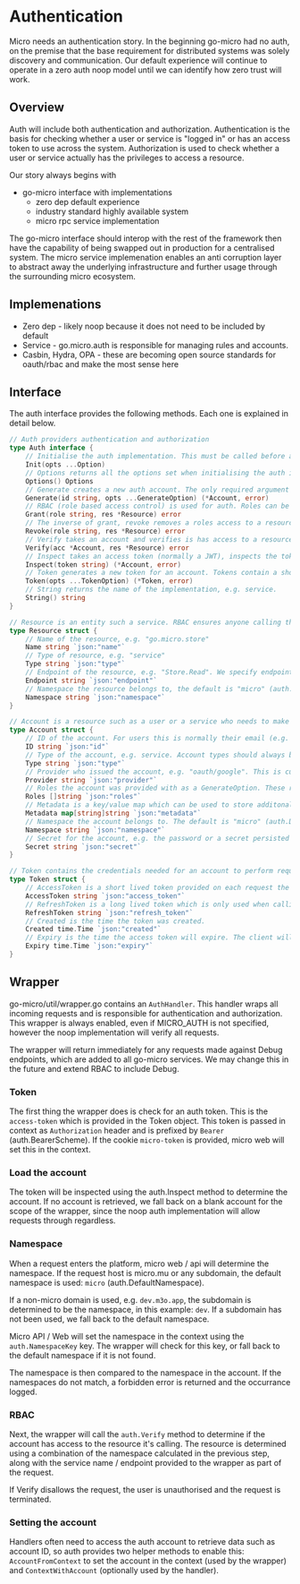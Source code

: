 # Authentication

Micro needs an authentication story. In the beginning go-micro had no auth, on the premise that the base requirement 
for distributed systems was solely discovery and communication. Our default experience will continue to operate 
in a zero auth noop model until we can identify how zero trust will work.

## Overview

Auth will include both authentication and authorization. Authentication is the basis for checking whether a user 
or service is "logged in" or has an access token to use across the system. Authorization is used to check 
whether a user or service actually has the privileges to access a resource.

Our story always begins with

- go-micro interface with implementations
  * zero dep default experience
  * industry standard highly available system
  * micro rpc service implementation

The go-micro interface should interop with the rest of the framework then have the capability of being swapped 
out in production for a centralised system. The micro service implemenation enables an anti corruption layer 
to abstract away the underlying infrastructure and further usage through the surrounding micro ecosystem.

## Implemenations

- Zero dep - likely noop because it does not need to be included by default
- Service - go.micro.auth is responsible for managing rules and accounts.
- Casbin, Hydra, OPA - these are becoming open source standards for oauth/rbac and make the most sense here

## Interface

The auth interface provides the following methods. Each one is explained in detail below.
```go
// Auth providers authentication and authorization
type Auth interface {
	// Initialise the auth implementation. This must be called before any other methods are called.
	Init(opts ...Option)
	// Options returns all the options set when initialising the auth implementation, such as credentials etc.
	Options() Options
	// Generate creates a new auth account. The only required argument is ID, however roles, metadata and a secret can all be set using the GenerateOptions. Secret is not always required since it wouldn't make sense for some resources such services to have passwords.
	Generate(id string, opts ...GenerateOption) (*Account, error)
	// RBAC (role based access control) is used for auth. Roles can be provided to an account on Generate as an option. Roles can be granted access to a resource, e.g. grant the role "user.finance" access to any endpoint on the service named "go.micro.service.reporting".
	Grant(role string, res *Resource) error
	// The inverse of grant, revoke removes a roles access to a resource.
	Revoke(role string, res *Resource) error
	// Verify takes an account and verifies is has access to a resource based on the RBAC rules. The implementation will keep a record of the roles granted access to the resource, it will then compare those roles to the roles given to the user and return an error if a match is not found.
	Verify(acc *Account, res *Resource) error
	// Inspect takes an access token (normally a JWT), inspects the token (this can be done client-side if the token is a JWT and the client has access to the public key), and then returns the account which the token was generated for.
	Inspect(token string) (*Account, error)
	// Token generates a new token for an account. Tokens contain a short-lived access token, which can be used to perform calls in the system and a long lived refresh token which can later be exchanged for a new token. Token requires some form of authentication, which is provided as a TokenOption, this can either be the accounts credentials (id, secret) or a refresh token which was provided by a previous call to Token.
	Token(opts ...TokenOption) (*Token, error)
	// String returns the name of the implementation, e.g. service.
	String() string
}

// Resource is an entity such a service. RBAC ensures anyone calling this resource has the necessary roles.
type Resource struct {
	// Name of the resource, e.g. "go.micro.store"
	Name string `json:"name"`
	// Type of resource, e.g. "service"
	Type string `json:"type"`
	// Endpoint of the resource, e.g. "Store.Read". We specify endpoint as this allows us to use RBAC at an endpoint level. '*' can be used as a wilcard to specify any endpoint.
	Endpoint string `json:"endpoint"`
	// Namespace the resource belongs to, the default is "micro" (auth.DefaultNamespace). Namespace allows for multi-tenancy RBAC, since there could be multiple versions of "go.micro.store" running in different namespaces.
	Namespace string `json:"namespace"`
}

// Account is a resource such as a user or a service who needs to make requests and be authenticated by micro.
type Account struct {
	// ID of the account. For users this is normally their email (e.g. 'johndoe@micro.mu') and for services this is normally their name (e.g. 'go.micro.store').
	ID string `json:"id"`
	// Type of the account, e.g. service. Account types should always be lowercase. 
	Type string `json:"type"`
	// Provider who issued the account, e.g. "oauth/google". This is currentlys used as additional information when auditing the account. 
	Provider string `json:"provider"`
	// Roles the account was provided with as a GenerateOption. These rules are used when doing RBAC.
	Roles []string `json:"roles"`
	// Metadata is a key/value map which can be used to store additonal information about the account, such as their name and avatar.
	Metadata map[string]string `json:"metadata"`
	// Namespace the account belongs to. The default is "micro" (auth.DefaultNamespace). This allows for IDs to be scoped to namespace and not need to be globally unique.
	Namespace string `json:"namespace"`
	// Secret for the account, e.g. the password or a secret persisted by the accounts provider.
	Secret string `json:"secret"`
}

// Token contains the credentials needed for an account to perform requests and refresh its identity.
type Token struct {
	// AccessToken is a short lived token provided on each request the account makes. This is either a JWT or a standard token (UUID V4).
	AccessToken string `json:"access_token"`
	// RefreshToken is a long lived token which is only used when calling the Token method to generate a new AccessToken.
	RefreshToken string `json:"refresh_token"`
	// Created is the time the token was created.
	Created time.Time `json:"created"`
	// Expiry is the time the access token will expire. The client will need to call the Token method before this time and replace this token with a new one.
	Expiry time.Time `json:"expiry"`
}
```

## Wrapper

go-micro/util/wrapper.go contains an `AuthHandler`. This handler wraps all incoming requests and is responsible for authentication and authorization. This wrapper is always enabled, even if MICRO_AUTH is not specified, however the noop implementation will verify all requests.

The wrapper will return immediately for any requests made against Debug endpoints, which are added to all go-micro services. We may change this in the future and extend RBAC to include Debug.

### Token

The first thing the wrapper does is check for an auth token. This is the `access-token` which is provided in the Token object. This token is passed in context as `Authorization` header and is prefixed by `Bearer ` (auth.BearerScheme). If the cookie `micro-token` is provided, micro web will set this in the context.

### Load the account

The token will be inspected using the auth.Inspect method to determine the account. If no account is retrieved, we fall back on a blank account for the scope of the wrapper, since the noop auth implementation will allow requests through regardless.

### Namespace

When a request enters the platform, micro web / api will determine the namespace. If the request host is micro.mu or any subdomain, the default namespace is used: `micro` (auth.DefaultNamespace). 

If a non-micro domain is used, e.g. `dev.m3o.app`, the subdomain is determined to be the namespace, in this example: `dev`. If a subdomain has not been used, we fall back to the default namespace.

Micro API / Web will set the namespace in the context using the `auth.NamespaceKey` key. The wrapper will check for this key, or fall back to the default namespace if it is not found.

The namespace is then compared to the namespace in the account. If the namespaces do not match, a forbidden error is returned and the occurrance logged.


### RBAC

Next, the wrapper will call the `auth.Verify` method to determine if the account has access to the resource it's calling. The resource is determined using a combination of the namespace calculated in the previous step, along with the service name / endpoint provided to the wrapper as part of the request.

If Verify disallows the request, the user is unauthorised and the request is terminated. 

### Setting the account

Handlers often need to access the auth account to retrieve data such as account ID, so auth provides two helper methods to enable this: `AccountFromContext` to set the account in the context (used by the wrapper) and `ContextWithAccount` (optionally used by the handler).
